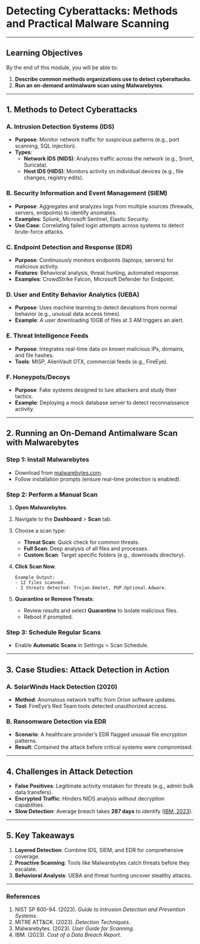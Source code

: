# Detecting Cyberattacks: Methods and Practical Malware Scanning  

---

## Learning Objectives  
By the end of this module, you will be able to:  
1. **Describe common methods organizations use to detect cyberattacks**.  
2. **Run an on-demand antimalware scan using Malwarebytes**.  

---

## 1. Methods to Detect Cyberattacks  

### A. **Intrusion Detection Systems (IDS)**  
- **Purpose**: Monitor network traffic for suspicious patterns (e.g., port scanning, SQL injection).  
- **Types**:  
  - **Network IDS (NIDS)**: Analyzes traffic across the network (e.g., Snort, Suricata).  
  - **Host IDS (HIDS)**: Monitors activity on individual devices (e.g., file changes, registry edits).  

### B. **Security Information and Event Management (SIEM)**  
- **Purpose**: Aggregates and analyzes logs from multiple sources (firewalls, servers, endpoints) to identify anomalies.  
- **Examples**: Splunk, Microsoft Sentinel, Elastic Security.  
- **Use Case**: Correlating failed login attempts across systems to detect brute-force attacks.  

### C. **Endpoint Detection and Response (EDR)**  
- **Purpose**: Continuously monitors endpoints (laptops, servers) for malicious activity.  
- **Features**: Behavioral analysis, threat hunting, automated response.  
- **Examples**: CrowdStrike Falcon, Microsoft Defender for Endpoint.  

### D. **User and Entity Behavior Analytics (UEBA)**  
- **Purpose**: Uses machine learning to detect deviations from normal behavior (e.g., unusual data access times).  
- **Example**: A user downloading 10GB of files at 3 AM triggers an alert.  

### E. **Threat Intelligence Feeds**  
- **Purpose**: Integrates real-time data on known malicious IPs, domains, and file hashes.  
- **Tools**: MISP, AlienVault OTX, commercial feeds (e.g., FireEye).  

### F. **Honeypots/Decoys**  
- **Purpose**: Fake systems designed to lure attackers and study their tactics.  
- **Example**: Deploying a mock database server to detect reconnaissance activity.  

---

## 2. Running an On-Demand Antimalware Scan with Malwarebytes  

### Step 1: Install Malwarebytes  
- Download from [malwarebytes.com](https://www.malwarebytes.com/).  
- Follow installation prompts (ensure real-time protection is enabled).  

### Step 2: Perform a Manual Scan  
1. **Open Malwarebytes**.  
2. Navigate to the **Dashboard** > **Scan** tab.  
3. Choose a scan type:  
   - **Threat Scan**: Quick check for common threats.  
   - **Full Scan**: Deep analysis of all files and processes.  
   - **Custom Scan**: Target specific folders (e.g., downloads directory).  

4. **Click Scan Now**.  
   ```plaintext
   Example Output:
   - 12 files scanned.
   - 2 threats detected: Trojan.Emotet, PUP.Optional.Adware.
   ```  

5. **Quarantine or Remove Threats**:  
   - Review results and select **Quarantine** to isolate malicious files.  
   - Reboot if prompted.  

### Step 3: Schedule Regular Scans  
- Enable **Automatic Scans** in Settings > Scan Schedule.  

---

## 3. Case Studies: Attack Detection in Action  

### A. **SolarWinds Hack Detection (2020)**  
- **Method**: Anomalous network traffic from Orion software updates.  
- **Tool**: FireEye’s Red Team tools detected unauthorized access.  

### B. **Ransomware Detection via EDR**  
- **Scenario**: A healthcare provider’s EDR flagged unusual file encryption patterns.  
- **Result**: Contained the attack before critical systems were compromised.  

---

## 4. Challenges in Attack Detection  
- **False Positives**: Legitimate activity mistaken for threats (e.g., admin bulk data transfers).  
- **Encrypted Traffic**: Hinders NIDS analysis without decryption capabilities.  
- **Slow Detection**: Average breach takes **287 days** to identify ([IBM, 2023](https://www.ibm.com/reports/data-breach)).  

---

## 5. Key Takeaways  
1. **Layered Detection**: Combine IDS, SIEM, and EDR for comprehensive coverage.  
2. **Proactive Scanning**: Tools like Malwarebytes catch threats before they escalate.  
3. **Behavioral Analysis**: UEBA and threat hunting uncover stealthy attacks.  

---

### References  
1. NIST SP 800-94. (2023). *Guide to Intrusion Detection and Prevention Systems*.  
2. MITRE ATT&CK. (2023). *Detection Techniques*.  
3. Malwarebytes. (2023). *User Guide for Scanning*.  
4. IBM. (2023). *Cost of a Data Breach Report*.  
